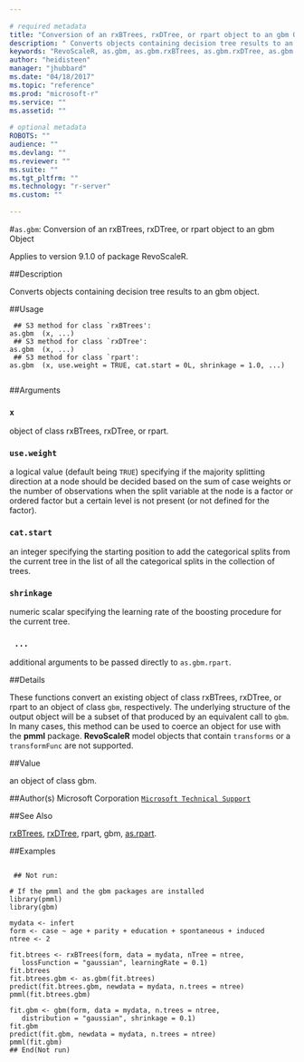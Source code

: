 ```yaml
--- 
 
# required metadata 
title: "Conversion of an rxBTrees, rxDTree, or rpart object to an gbm Object" 
description: " Converts objects containing decision tree results to an gbm object. " 
keywords: "RevoScaleR, as.gbm, as.gbm.rxBTrees, as.gbm.rxDTree, as.gbm.rpart, category, models" 
author: "heidisteen" 
manager: "jhubbard" 
ms.date: "04/18/2017" 
ms.topic: "reference" 
ms.prod: "microsoft-r" 
ms.service: "" 
ms.assetid: "" 
 
# optional metadata 
ROBOTS: "" 
audience: "" 
ms.devlang: "" 
ms.reviewer: "" 
ms.suite: "" 
ms.tgt_pltfrm: "" 
ms.technology: "r-server" 
ms.custom: "" 
 
--- 
```

 
 
 
 
 
 #`as.gbm`: Conversion of an rxBTrees, rxDTree, or rpart object to an gbm Object

 Applies to version 9.1.0 of package RevoScaleR.
 
 ##Description
 
Converts objects containing decision tree results to an gbm object.
 
 
 ##Usage

```   
 ## S3 method for class `rxBTrees':
as.gbm  (x, ...)
 ## S3 method for class `rxDTree':
as.gbm  (x, ...)
 ## S3 method for class `rpart':
as.gbm  (x, use.weight = TRUE, cat.start = 0L, shrinkage = 1.0, ...)
 
```
 
 ##Arguments

   
    
 ### `x`
  object of class rxBTrees, rxDTree, or rpart. 
  
    
 ### `use.weight`
  a logical value (default being `TRUE`) specifying if the majority splitting direction  at a node should be decided based on the sum of case weights or the number of observations when the split variable at the node is a factor or ordered factor  but a certain level is not present (or not defined for the factor). 
  
    
 ### `cat.start`
  an integer specifying the starting position to add the categorical splits from the current tree  in the list of all the categorical splits in the collection of trees. 
  
    
 ### `shrinkage`
  numeric scalar specifying the learning rate of the boosting procedure for the current tree. 
  
    
 ### ` ...`
 additional arguments to be passed directly to `as.gbm.rpart`. 
  
 
 
 
 ##Details
 
These functions convert an existing object of class rxBTrees, rxDTree, 
or rpart to an object of class `gbm`, respectively.
The underlying structure of the output object will be a subset of 
that produced by an equivalent call to `gbm`. 
In many cases, this method can be used to coerce an object for use with the **pmml** package.
**RevoScaleR** model objects that contain `transforms` or a `transformFunc` are not supported.
 
 
 
 ##Value
 
an object of class gbm.
 
 
 ##Author(s)
 Microsoft Corporation [`Microsoft Technical Support`](https://go.microsoft.com/fwlink/?LinkID=698556&clcid=0x409)
 
 
 ##See Also
 
[rxBTrees](rxbtrees.md),
[rxDTree](rxdtree.md),
rpart,
gbm,
[as.rpart](as-rpart.md).
   
 
 ##Examples

 ```
   
  ## Not run:
 
# If the pmml and the gbm packages are installed 
library(pmml)
library(gbm)

mydata <- infert
form <- case ~ age + parity + education + spontaneous + induced
ntree <- 2

fit.btrees <- rxBTrees(form, data = mydata, nTree = ntree, 
    lossFunction = "gaussian", learningRate = 0.1)
fit.btrees
fit.btrees.gbm <- as.gbm(fit.btrees)
predict(fit.btrees.gbm, newdata = mydata, n.trees = ntree)
pmml(fit.btrees.gbm)

fit.gbm <- gbm(form, data = mydata, n.trees = ntree,
    distribution = "gaussian", shrinkage = 0.1)
fit.gbm
predict(fit.gbm, newdata = mydata, n.trees = ntree)
pmml(fit.gbm)
 ## End(Not run) 
  
 
```
 
 
 
 
